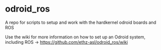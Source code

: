 odroid_ros
==========

A repo for scripts to setup and work with the hardkernel odroid boards and ROS

Use the wiki for more information on how to set up an Odroid system, including ROS -> https://github.com/ethz-asl/odroid_ros/wiki
